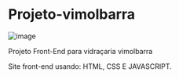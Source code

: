# Projeto-vimolbarra
![image](https://github.com/user-attachments/assets/4e7f03f5-236a-4350-8501-fbc7b4f79af2)

Projeto Front-End para vidraçaria vimolbarra

 Site front-end usando: HTML, CSS E JAVASCRIPT.
